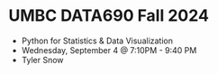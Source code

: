 # UMBC DATA690 Fall 2024


- Python for Statistics & Data Visualization
- Wednesday, September 4 @ 7:10PM - 9:40 PM
- Tyler Snow
